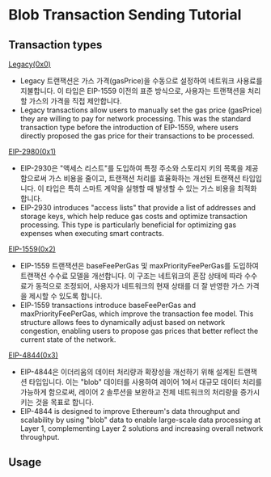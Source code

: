 # Blob Transaction Sending Tutorial

## Transaction types 

[Legacy(0x0)](https://sepolia.etherscan.io/tx/0x4ae041b02ffcb2ce9091aae5f2fbbbc2ac1d18c08d0963f369751ec8c23e20e5)
 - Legacy 트랜잭션은 가스 가격(gasPrice)을 수동으로 설정하여 네트워크 사용료를 지불합니다. 이 타입은 EIP-1559 이전의 표준 방식으로, 사용자는 트랜잭션을 처리할 가스의 가격을 직접 제안합니다.
 - Legacy transactions allow users to manually set the gas price (gasPrice) they are willing to pay for network processing. This was the standard transaction type before the introduction of EIP-1559, where users directly proposed the gas price for their transactions to be processed.

[EIP-2980(0x1)](https://sepolia.etherscan.io/tx/0x8991cf7e4b3e5cc02a81a6dd080027093299c717b2bccd6fb4060e2707b57a20)
 - EIP-2930은 "액세스 리스트"를 도입하여 특정 주소와 스토리지 키의 목록을 제공함으로써 가스 비용을 줄이고, 트랜잭션 처리를 효율화하는 개선된 트랜잭션 타입입니다. 이 타입은 특히 스마트 계약을 실행할 때 발생할 수 있는 가스 비용을 최적화합니다.
 - EIP-2930 introduces "access lists" that provide a list of addresses and storage keys, which help reduce gas costs and optimize transaction processing. This type is particularly beneficial for optimizing gas expenses when executing smart contracts.

[EIP-1559(0x2)](https://sepolia.etherscan.io/tx/0x51e23f981099389f29a0c32963751ecf37feeef89761f9e645e200bd5ad0c065)
 -  EIP-1559 트랜잭션은 baseFeePerGas 및 maxPriorityFeePerGas를 도입하여 트랜잭션 수수료 모델을 개선합니다. 이 구조는 네트워크의 혼잡 상태에 따라 수수료가 동적으로 조정되어, 사용자가 네트워크의 현재 상태를 더 잘 반영한 가스 가격을 제시할 수 있도록 합니다.
 - EIP-1559 transactions introduce baseFeePerGas and maxPriorityFeePerGas, which improve the transaction fee model. This structure allows fees to dynamically adjust based on network congestion, enabling users to propose gas prices that better reflect the current state of the network.

[EIP-4844(0x3)](https://sepolia.etherscan.io/tx/0xd062e43e647a2a47212a956bff3ea460c553c8956e5d4a91b20652c8d26c9175)
 - EIP-4844은 이더리움의 데이터 처리량과 확장성을 개선하기 위해 설계된 트랜잭션 타입입니다. 이는 "blob" 데이터를 사용하여 레이어 1에서 대규모 데이터 처리를 가능하게 함으로써, 레이어 2 솔루션을 보완하고 전체 네트워크의 처리량을 증가시키는 것을 목표로 합니다.
 - EIP-4844 is designed to improve Ethereum's data throughput and scalability by using "blob" data to enable large-scale data processing at Layer 1, complementing Layer 2 solutions and increasing overall network throughput.

## Usage 
